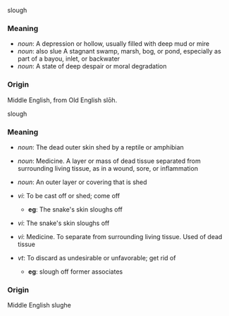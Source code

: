 slough
### Meaning
+ _noun_: A depression or hollow, usually filled with deep mud or mire
+ _noun_: also slue A stagnant swamp, marsh, bog, or pond, especially as part of a bayou, inlet, or backwater
+ _noun_: A state of deep despair or moral degradation

### Origin

Middle English, from Old English slōh.

slough
### Meaning
+ _noun_: The dead outer skin shed by a reptile or amphibian
+ _noun_: Medicine. A layer or mass of dead tissue separated from surrounding living tissue, as in a wound, sore, or inflammation
+ _noun_: An outer layer or covering that is shed

+ _vi_: To be cast off or shed; come off
    + __eg__: The snake's skin sloughs off
+ _vi_: The snake's skin sloughs off
+ _vi_: Medicine. To separate from surrounding living tissue. Used of dead tissue
+ _vt_: To discard as undesirable or unfavorable; get rid of
    + __eg__: slough off former associates

### Origin

Middle English slughe

